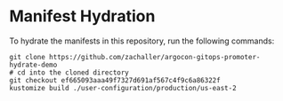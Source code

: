 # Manifest Hydration

To hydrate the manifests in this repository, run the following commands:

```shell
git clone https://github.com/zachaller/argocon-gitops-promoter-hydrate-demo
# cd into the cloned directory
git checkout ef665093aaa49f7327d691af567c4f9c6a86322f
kustomize build ./user-configuration/production/us-east-2
```
